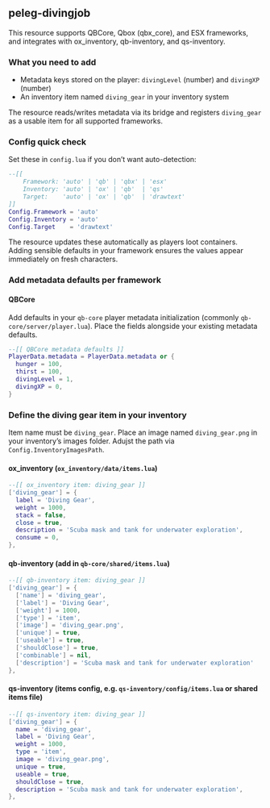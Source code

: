 ## peleg-divingjob 

This resource supports QBCore, Qbox (qbx_core), and ESX frameworks, and integrates with ox_inventory, qb-inventory, and qs-inventory.

### What you need to add
- Metadata keys stored on the player: `divingLevel` (number) and `divingXP` (number)
- An inventory item named `diving_gear` in your inventory system

The resource reads/writes metadata via its bridge and registers `diving_gear` as a usable item for all supported frameworks.

### Config quick check
Set these in `config.lua` if you don’t want auto-detection:

```lua
--[[
    Framework: 'auto' | 'qb' | 'qbx' | 'esx'
    Inventory: 'auto' | 'ox' | 'qb'  | 'qs'
    Target:    'auto' | 'ox' | 'qb'  | 'drawtext'
]]
Config.Framework = 'auto'
Config.Inventory = 'auto'
Config.Target    = 'drawtext'
```

The resource updates these automatically as players loot containers. Adding sensible defaults in your framework ensures the values appear immediately on fresh characters.

### Add metadata defaults per framework

#### QBCore
Add defaults in your `qb-core` player metadata initialization (commonly `qb-core/server/player.lua`). Place the fields alongside your existing metadata defaults.

```lua
--[[ QBCore metadata defaults ]]
PlayerData.metadata = PlayerData.metadata or {
  hunger = 100,
  thirst = 100,
  divingLevel = 1,
  divingXP = 0,
}
```

### Define the diving gear item in your inventory
Item name must be `diving_gear`. Place an image named `diving_gear.png` in your inventory’s images folder. 
Adujst the path via `Config.InventoryImagesPath`.

#### ox_inventory (`ox_inventory/data/items.lua`)
```lua
--[[ ox_inventory item: diving_gear ]]
['diving_gear'] = {
  label = 'Diving Gear',
  weight = 1000,
  stack = false,
  close = true,
  description = 'Scuba mask and tank for underwater exploration',
  consume = 0,
},
```

#### qb-inventory (add in `qb-core/shared/items.lua`)
```lua
--[[ qb-inventory item: diving_gear ]]
['diving_gear'] = {
  ['name'] = 'diving_gear',
  ['label'] = 'Diving Gear',
  ['weight'] = 1000,
  ['type'] = 'item',
  ['image'] = 'diving_gear.png',
  ['unique'] = true,
  ['useable'] = true,
  ['shouldClose'] = true,
  ['combinable'] = nil,
  ['description'] = 'Scuba mask and tank for underwater exploration'
},
```

#### qs-inventory (items config, e.g. `qs-inventory/config/items.lua` or shared items file)
```lua
--[[ qs-inventory item: diving_gear ]]
['diving_gear'] = {
  name = 'diving_gear',
  label = 'Diving Gear',
  weight = 1000,
  type = 'item',
  image = 'diving_gear.png',
  unique = true,
  useable = true,
  shouldClose = true,
  description = 'Scuba mask and tank for underwater exploration',
},
```
